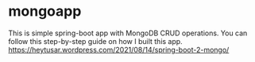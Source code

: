 # mongoapp
This is simple spring-boot app with MongoDB CRUD operations. You can follow this step-by-step guide on how I built this app. 
https://heytusar.wordpress.com/2021/08/14/spring-boot-2-mongo/
